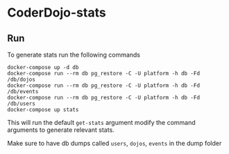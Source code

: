 # CoderDojo-stats

## Run

To generate stats run the following commands

```
docker-compose up -d db
docker-compose run --rm db pg_restore -C -U platform -h db -Fd /db/dojos
docker-compose run --rm db pg_restore -C -U platform -h db -Fd /db/events
docker-compose run --rm db pg_restore -C -U platform -h db -Fd /db/users
docker-compose up stats
```

This will run the default `get-stats` argument modify the command arguments to
generate relevant stats.

Make sure to have db dumps called `users`, `dojos`, `events` in the dump folder
